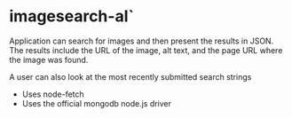# imagesearch-al`

Application can search for images and then present the results in JSON.
The results include the URL of the image, alt text, and the page URL where the image was found.

A user can also look at the most recently submitted search strings

* Uses node-fetch
* Uses the official mongodb node.js driver
